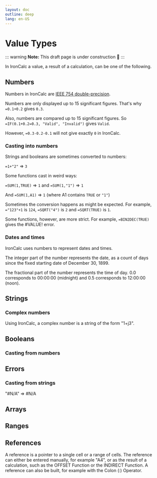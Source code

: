 ```yaml
---
layout: doc
outline: deep
lang: en-US
---
```


# Value Types

::: warning
**Note:** This draft page is under construction 🚧
:::

In IronCalc a value, a result of a calculation, can be one of the following.

## Numbers

Numbers in IronCalc are [IEEE 754 double-precision](https://en.wikipedia.org/wiki/Double-precision_floating-point_format).

Numbers are only displayed up to 15 significant figures. That's why `=0.1+0.2` gives  `0.3`.

Also, numbers are compared up to 15 significant figures. So `=IF(0.1+0.2=0.3, "Valid", "Invalid")` gives `Valid`.

However, `=0.3-0.2-0.1` will not give exactly `0` in IronCalc.

### Casting into numbers

Strings and booleans are sometimes converted to numbers:

`=1+"2"` => `3`

Some functions cast in weird ways:

`=SUM(1,TRUE)` => `1` and `=SUM(1,"1")` => `1`

And `=SUM(1,A1)` => `1` (where A1 contains `TRUE` or `"1"`)


Sometimes the conversion happens as might be expected. For example, `="123"+1` is `124`, `=SQRT("4")` is `2` and `=SQRT(TRUE)` is `1`.

Some functions, however, are more strict. For example, `=BIN2DEC(TRUE)` gives the #VALUE! error.

### Dates and times

IronCalc uses numbers to represent dates and times.

The integer part of the number represents the date, as a count of days since the fixed starting date of December 30, 1899.

The fractional part of the number represents the time of day. 0.0 corresponds to 00:00:00 (midnight) and 0.5 corresponds to 12:00:00 (noon).

## Strings


### Complex numbers

Using IronCalc, a complex number is a string of the form "1+j3".


## Booleans

### Casting from numbers

## Errors


### Casting from strings

"#N/A" => #N/A

## Arrays

## Ranges

## References

A reference is a pointer to a single cell or a range of cells. The reference can either be entered manually, for example "A4", or as the result of a calculation, such as the OFFSET Function or the INDIRECT Function. A reference can also be built, for example with the Colon (\:) Operator. 